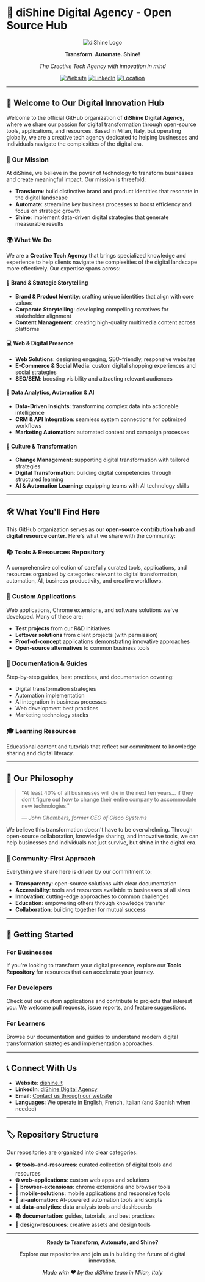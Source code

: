 # 🌟 diShine Digital Agency - Open Source Hub

<div align="center">

![diShine Logo](https://dishine.it/favicon.ico)

**Transform. Automate. Shine!**

*The Creative Tech Agency with innovation in mind*

[![Website](https://img.shields.io/badge/Website-dishine.it-blue)](https://dishine.it/)
[![LinkedIn](https://img.shields.io/badge/LinkedIn-diShine-blue)](https://linkedin.com/company/100682596)
[![Location](https://img.shields.io/badge/Location-Milan%2C%20Italy-green)]()

</div>

---

## 🚀 Welcome to Our Digital Innovation Hub

Welcome to the official GitHub organization of **diShine Digital Agency**, where we share our passion for digital transformation through open-source tools, applications, and resources. Based in Milan, Italy, but operating globally, we are a creative tech agency dedicated to helping businesses and individuals navigate the complexities of the digital era.

### 🎯 Our Mission

At diShine, we believe in the power of technology to transform businesses and create meaningful impact. Our mission is threefold:

- **Transform**: build distinctive brand and product identities that resonate in the digital landscape
- **Automate**: streamline key business processes to boost efficiency and focus on strategic growth
- **Shine**: implement data-driven digital strategies that generate measurable results

### 🌍 What We Do

We are a **Creative Tech Agency** that brings specialized knowledge and experience to help clients navigate the complexities of the digital landscape more effectively. Our expertise spans across:

#### 🎨 Brand & Strategic Storytelling
- **Brand & Product Identity**: crafting unique identities that align with core values
- **Corporate Storytelling**: developing compelling narratives for stakeholder alignment
- **Content Management**: creating high-quality multimedia content across platforms

#### 💻 Web & Digital Presence
- **Web Solutions**: designing engaging, SEO-friendly, responsive websites
- **E-Commerce & Social Media**: custom digital shopping experiences and social strategies
- **SEO/SEM**: boosting visibility and attracting relevant audiences

#### 🤖 Data Analytics, Automation & AI
- **Data-Driven Insights**: transforming complex data into actionable intelligence
- **CRM & API Integration**: seamless system connections for optimized workflows
- **Marketing Automation**: automated content and campaign processes

#### 🔄 Culture & Transformation
- **Change Management**: supporting digital transformation with tailored strategies
- **Digital Transformation**: building digital competencies through structured learning
- **AI & Automation Learning**: equipping teams with AI technology skills

---

## 🛠️ What You'll Find Here

This GitHub organization serves as our **open-source contribution hub** and **digital resource center**. Here's what we share with the community:

### 📚 **Tools & Resources Repository**
A comprehensive collection of carefully curated tools, applications, and resources organized by categories relevant to digital transformation, automation, AI, business productivity, and creative workflows.

### 🔧 **Custom Applications**
Web applications, Chrome extensions, and software solutions we've developed. Many of these are:
- **Test projects** from our R&D initiatives
- **Leftover solutions** from client projects (with permission)
- **Proof-of-concept** applications demonstrating innovative approaches
- **Open-source alternatives** to common business tools

### 📖 **Documentation & Guides**
Step-by-step guides, best practices, and documentation covering:
- Digital transformation strategies
- Automation implementation
- AI integration in business processes
- Web development best practices
- Marketing technology stacks

### 🎓 **Learning Resources**
Educational content and tutorials that reflect our commitment to knowledge sharing and digital literacy.

---

## 🌟 Our Philosophy

> "At least 40% of all businesses will die in the next ten years… if they don't figure out how to change their entire company to accommodate new technologies."
> 
> *— John Chambers, former CEO of Cisco Systems*

We believe this transformation doesn't have to be overwhelming. Through open-source collaboration, knowledge sharing, and innovative tools, we can help businesses and individuals not just survive, but **shine** in the digital era.

### 🤝 Community-First Approach

Everything we share here is driven by our commitment to:
- **Transparency**: open-source solutions with clear documentation
- **Accessibility**: tools and resources available to businesses of all sizes
- **Innovation**: cutting-edge approaches to common challenges
- **Education**: empowering others through knowledge transfer
- **Collaboration**: building together for mutual success

---

## 🚀 Getting Started

### For Businesses
If you're looking to transform your digital presence, explore our **Tools Repository** for resources that can accelerate your journey.

### For Developers
Check out our custom applications and contribute to projects that interest you. We welcome pull requests, issue reports, and feature suggestions.

### For Learners
Browse our documentation and guides to understand modern digital transformation strategies and implementation approaches.

---

## 📞 Connect With Us

- **Website**: [dishine.it](https://dishine.it/)
- **LinkedIn**: [diShine Digital Agency](https://linkedin.com/company/100682596)
- **Email**: [Contact us through our website](https://dishine.it/)
- **Languages**: We operate in English, French, Italian (and Spanish when needed)

---

## 🏷️ Repository Structure

Our repositories are organized into clear categories:

- **🛠️ tools-and-resources**: curated collection of digital tools and resources
- **🌐 web-applications**: custom web apps and solutions
- **🔌 browser-extensions**: chrome extensions and browser tools
- **📱 mobile-solutions**: mobile applications and responsive tools
- **🤖 ai-automation**: AI-powered automation tools and scripts
- **📊 data-analytics**: data analysis tools and dashboards
- **📚 documentation**: guides, tutorials, and best practices
- **🎨 design-resources**: creative assets and design tools

---

<div align="center">

**Ready to Transform, Automate, and Shine?**

Explore our repositories and join us in building the future of digital innovation.

*Made with ❤️ by the diShine team in Milan, Italy*

</div>


